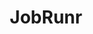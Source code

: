---
blog: https://jobrunr.io/blog/
git: https://github.com/jobrunr/jobrunr
logohandle: jobrunrio
sort: jobrunr
title: JobRunr
website: https://www.jobrunr.io/en/
---